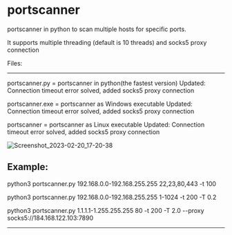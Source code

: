# portscanner
portscanner in python to scan multiple hosts for specific ports.

It supports multiple threading (default is 10 threads) and socks5 proxy connection

Files:

--------------------------------------------------------------------------------

portscanner.py =  portscanner in python(the fastest version)
                  Updated: Connection timeout error solved, added socks5 proxy connection

portscanner.exe = portscanner as Windows executable
                  Updated: Connection timeout error solved, added socks5 proxy connection

portscanner =     portscanner as Linux executable
                  Updated: Connection timeout error solved, added socks5 proxy connection

![Screenshot_2023-02-20_17-20-38](https://user-images.githubusercontent.com/121404035/220157785-d7a31c0a-608d-47ba-8fec-a532e69fc696.png)


Example:
--------------------------------------------------------------------------------

python3 portscanner.py 192.168.0.0-192.168.255.255 22,23,80,443 -t 100

python3 portscanner.py 192.168.0.0-192.168.255.255 1-1024 -t 200 -T 0.2

python3 portscanner.py 1.1.1.1-1.255.255.255 80 -t 200 -T 2.0 --proxy socks5://184.168.122.103:7890

--------------------------------------------------------------------------------

